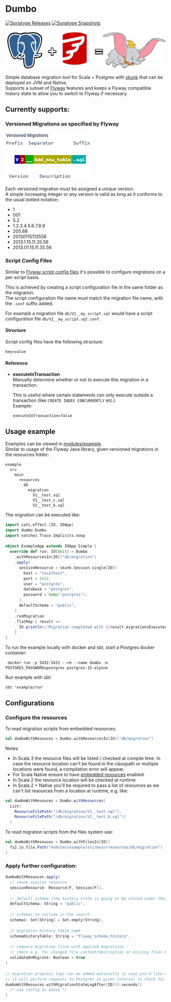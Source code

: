 # Dumbo

[![Sonatype Releases](https://img.shields.io/nexus/r/https/oss.sonatype.org/dev.rolang/dumbo_2.13.svg?label=Sonatype%20Release)](https://oss.sonatype.org/content/repositories/releases/dev/rolang/dumbo_2.13/)
[![Sonatype Snapshots](https://img.shields.io/nexus/s/https/oss.sonatype.org/dev.rolang/dumbo_2.13.svg?label=Sonatype%20Snapshot)](https://oss.sonatype.org/content/repositories/snapshots/dev/rolang/dumbo_2.13/)

![Logo](./docs/assets/logo.png)

Simple database migration tool for Scala + Postgres with [skunk](https://typelevel.org/skunk/) that can be deployed on JVM and Native.  
Supports a subset of [Flyway](https://flywaydb.org) features and keeps a Flyway compatible history state to allow you to switch to Flyway if necessary.

## Currently supports:

### Versioned Migrations as specified by Flyway  
  ![Versioned Migrations](./docs/assets/versioned_migrations.png)

Each versioned migration must be assigned a unique version.  
 A simple increasing integer or any version is valid as long as it conforms to the usual dotted notation:

- 1
- 001
- 5.2
- 1.2.3.4.5.6.7.8.9
- 205.68
- 20130115113556
- 2013.1.15.11.35.56
- 2013.01.15.11.35.56

### Script Config Files
Similar to [Flyway script config files](https://documentation.red-gate.com/flyway/flyway-cli-and-api/configuration/script-config-files) it's possible to configure migrations on a per-script basis.  

This is achieved by creating a script configuration file in the same folder as the migration.  
The script configuration file name must match the migration file name, with the `.conf` suffix added.  

For example a migration file `db/V1__my_script.sql` would have a script configuration file `db/V1__my_script.sql.conf`.

#### Structure

Script config files have the following structure:
```
key=value
```

#### Reference

- **executeInTransaction**  
  Manually determine whether or not to execute this migration in a transaction. 

  This is useful where certain statements can only execute outside a transaction (like `CREATE INDEX CONCURRENTLY` etc.)  
  Example:
  ```
  executeInTransaction=false
  ```

## Usage example

Examples can be viewed in [modules/example](./modules/example/).  
Similar to usage of the Flyway Java library, given versioned migrations in the resources folder:

```
example
  src
    main
      resources
        db
          migration
            V1__test.sql
            V3__test_c.sql
            V2__test_b.sql
```

The migration can be executed like:

```scala
import cats.effect.{IO, IOApp}
import dumbo.Dumbo
import natchez.Trace.Implicits.noop

object ExampleApp extends IOApp.Simple {
  override def run: IO[Unit] = Dumbo
    .withResourcesIn[IO]("db/migration")
    .apply(
      sessionResource = skunk.Session.single[IO](
        host = "localhost",
        port = 5432,
        user = "postgres",
        database = "postgres",
        password = Some("postgres"),
      ),
      defaultSchema = "public",
    )
    .runMigration
    .flatMap { result =>
      IO.println(s"Migration completed with ${result.migrationsExecuted} migrations")
    }
}

```

To run the example locally with docker and sbt, start a Postgres docker container:

```shell
 docker run -p 5432:5432 --rm --name dumbo -e POSTGRES_PASSWORD=postgres postgres:15-alpine
```

Run example with sbt:

```shell
sbt 'example/run'
```

## Configurations

### Configure the resources

To read migration scripts from embedded resources:

```scala
val dumboWithResouces = Dumbo.withResourcesIn[IO]("db/migration")
```

Notes:

- In Scala 3 the resource files will be listed / checked at compile time.
  In case the resource location can't be found in the classpath or multiple locations were found, a compilation error will appear.
- For Scala Native ensure to have [embedded resources](https://scala-native.org/en/stable/lib/javalib.html?highlight=resources#embedding-resources) enabled.
- In Scala 2 the resource location will be checked at runtime
- In Scala 2 + Native you'll be required to pass a list of resources as we can't list resources from a location at runtime, e.g. like:

```scala
val dumboWithResouces = Dumbo.withResources(
  List(
    ResourceFilePath("/db/migration/V1__test.sql"),
    ResourceFilePath("/db/migration/V2__test_b.sql"))
  )
```

To read migration scripts from the files system use:

```scala
val dumboWithResouces = Dumbo.withFilesIn[IO](
  fs2.io.file.Path("modules/example/src/main/resources/db/migration")
)
```

### Apply further configuration:

```scala
dumboWithResouces.apply(
  // skunk session resource
  sessionResource: Resource[F, Session[F]],

  // default schema (the history state is going to be stored under that schema)
  defaultSchema: String = "public",

  // schemas to include in the search
  schemas: Set[String] = Set.empty[String],

  // migration history table name
  schemaHistoryTable: String = "flyway_schema_history",

  // compare migration files with applied migrations
  // check e.g. for changed file content/description or missing files before migration
  validateOnMigrate: Boolean = true
)

// migration progress logs can be added optionally in case you'd like dumbo to provide some feedback on longer running queries
// it will perform requests to Postgres in given interval to check for queries that are causing the lock on migration history table
dumboWithResouces.withMigrationStateLogAfter[IO](5.seconds)(
  /* use config as above */
)
```
